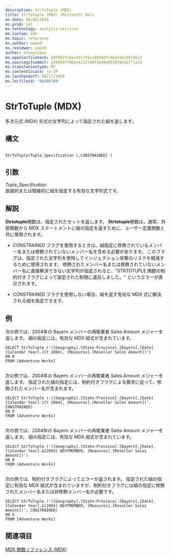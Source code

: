 ```yaml
---
description: StrToTuple (MDX)
title: StrToTuple (MDX) |Microsoft Docs
ms.date: 06/04/2018
ms.prod: sql
ms.technology: analysis-services
ms.custom: mdx
ms.topic: reference
ms.author: owend
ms.reviewer: owend
author: minewiskan
ms.openlocfilehash: 6df003fcbac42c791cc6939dfc96d316c89f4612
ms.sourcegitcommit: e700497f962e4c2274df16d9e651059b42ff1a10
ms.translationtype: MT
ms.contentlocale: ja-JP
ms.lasthandoff: 08/17/2020
ms.locfileid: "88386768"
---
```

# <a name="strtotuple-mdx"></a>StrToTuple (MDX)


  多次元式 (MDX) 形式の文字列によって指定された組を返します。  
  
## <a name="syntax"></a>構文  
  
```  
  
StrToTuple(Tuple_Specification [,CONSTRAINED] )   
```  
  
## <a name="arguments"></a>引数  
 *Tuple_Specification*  
 直接的または間接的に組を指定する有効な文字列式です。  
  
## <a name="remarks"></a>解説  
 **Strtotuple**関数は、指定されたセットを返します。 **Strtotuple**関数は、通常、外部関数から MDX ステートメントに組の指定を返すために、ユーザー定義関数と共に使用されます。  
  
-   CONSTRAINED フラグを使用するときは、組指定に修飾されているメンバー名または修飾されていないメンバー名を含める必要があります。 このフラグは、指定された文字列を使用してインジェクション攻撃のリスクを軽減するために使用されます。 修飾されたメンバー名または修飾されていないメンバー名に直接解決できない文字列が指定されると、"STRTOTUPLE 関数の制約付きフラグによって設定された制限に違反しました。" というエラーが表示されます。  
  
-   CONSTRAINED フラグを使用しない場合、組を返す有効な MDX 式に解決される組を指定できます。  
  
## <a name="examples"></a>例  
 次の例では、2004年の Bayern メンバーの再販業者 Sales Amount メジャーを返します。 組の指定には、有効な MDX 組式が含まれています。  
  
```  
SELECT StrToTuple ('([Geography].[State-Province].[Bayern],[Date].[Calendar Year].[CY 2004], [Measures].[Reseller Sales Amount])')  
ON 0  
FROM [Adventure Works]  
  
```  
  
 次の例では、2004年の Bayern メンバーの再販業者 Sales Amount メジャーを返します。 指定された組の指定には、制約付きフラグによる要求に従って、修飾されたメンバー名が含まれます。  
  
```  
SELECT StrToTuple ('([Geography].[State-Province].[Bayern],[Date].[Calendar Year].[CY 2004], [Measures].[Reseller Sales Amount])', CONSTRAINED)  
ON 0  
FROM [Adventure Works]  
  
```  
  
 次の例では、2004年の Bayern メンバーの再販業者 Sales Amount メジャーを返します。 組の指定には、有効な MDX 組式が含まれています。  
  
```  
SELECT StrToTuple ('([Geography].[State-Province].[Bayern],[Date].[Calendar Year].&[2003].NEXTMEMBER, [Measures].[Reseller Sales Amount])')  
ON 0  
FROM [Adventure Works]  
  
```  
  
 次の例では、制約付きフラグによってエラーが返されます。 指定された組の指定に有効な MDX 組式が含まれていますが、制約付きフラグには組の指定に修飾されたメンバー名または非修飾メンバー名が必要です。  
  
```  
SELECT StrToTuple ('([Geography].[State-Province].[Bayern],[Date].[Calendar Year].&[2003].NEXTMEMBER, [Measures].[Reseller Sales Amount])', CONSTRAINED)  
ON 0  
FROM [Adventure Works]  
```  
  
## <a name="see-also"></a>関連項目  
 [MDX 関数リファレンス &#40;MDX&#41;](../mdx/mdx-function-reference-mdx.md)  
  
  
